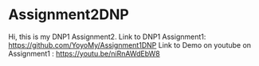 # Assignment2DNP
Hi, this is my DNP1 Assignment2. Link to DNP1 Assignment1: https://github.com/YoyoMy/Assignment1DNP Link to Demo on youtube on Assignment1 : https://youtu.be/niRnAWdEbW8
